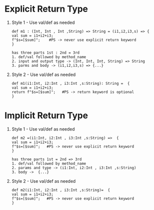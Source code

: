 # Explicit Return Type


1. Style 1 - Use val/def as needed 
   
   ```$xslt
   def m1 : (Int, Int , Int ,String) => String = (i1,i2,i3,s) => {
   val sum = i1+i2+i3;
   f"$s=[$sum]";    #PS -> never use explicit return keyword
   }
   
   has three parts 1st : 2nd = 3rd
   1. def/val followed by method_name
   2. input and output type -> (Int, Int, Int, String) => String
   3. parms and body -> (i1,i2,i3,s) => {...}
   ``` 
2. Style 2 - Use val/def as needed  
   ```$xslt
   def m1(i1:Int, i2:Int , i3:Int ,s:String): String =  {
   val sum = i1+i2+i3;
   return f"$s=[$sum]";   #PS -> return keyword is optional
   }   
   ``` 
# Implicit Return Type 

1. Style 1 - Use val/def as needed  
   ```$xslt
   def m2 =(i1:Int, i2:Int , i3:Int ,s:String) =>  {
   val sum = i1+i2+i3;
   f"$s=[$sum]";   #PS -> never use explicit return keyword
   }   
   
   has three parts 1st = 2nd => 3rd
   1. def/val followed by method_name
   2. params and type -> (i1:Int, i2:Int , i3:Int ,s:String)
   3. body ->  {...}
   ```   

2. Style 2 - Use val/def as needed  
   ```$xslt
   def m2(i1:Int, i2:Int , i3:Int ,s:String)=  {
   val sum = i1+i2+i3;
   f"$s=[$sum]";   #PS -> never use explicit return keyword
   }   
   ```  